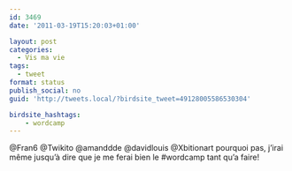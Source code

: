 ```yaml
---
id: 3469
date: '2011-03-19T15:20:03+01:00'

layout: post
categories:
  - Vis ma vie
tags:
  - tweet
format: status
publish_social: no
guid: 'http://tweets.local/?birdsite_tweet=49128005586530304'

birdsite_hashtags:
    - wordcamp
---
```


@Fran6 @Twikito @amanddde @davidlouis @Xbitionart pourquoi pas, j’irai même jusqu’à dire que je me ferai bien le #wordcamp tant qu’a faire!